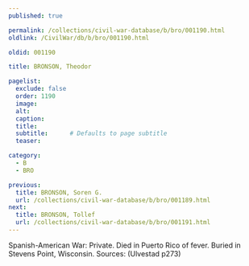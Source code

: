 ```yaml
---
published: true

permalink: /collections/civil-war-database/b/bro/001190.html
oldlink: /CivilWar/db/b/bro/001190.html

oldid: 001190

title: BRONSON, Theodor

pagelist:
  exclude: false
  order: 1190
  image: 
  alt:
  caption:
  title:
  subtitle:      # Defaults to page subtitle
  teaser:

category: 
  - B 
  - BRO

previous:
  title: BRONSON, Soren G.
  url: /collections/civil-war-database/b/bro/001189.html  
next:
  title: BRONSON, Tollef
  url: /collections/civil-war-database/b/bro/001191.html   
---
```

Spanish-American War: Private. Died in Puerto Rico of fever. Buried in Stevens Point, Wisconsin. Sources: (Ulvestad p273)